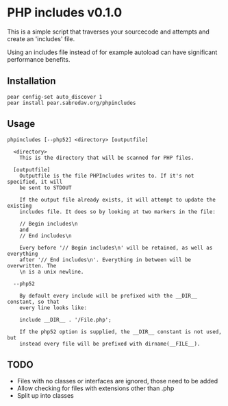 PHP includes v0.1.0
===================

This is a simple script that traverses your sourcecode and attempts and create
an 'includes' file.

Using an includes file instead of for example autoload can have significant
performance benefits.

Installation
------------

```
pear config-set auto_discover 1
pear install pear.sabredav.org/phpincludes
```

Usage
-----

    phpincludes [--php52] <directory> [outputfile]

      <directory> 
        This is the directory that will be scanned for PHP files. 

      [outputfile]
        Outputfile is the file PHPIncludes writes to. If it's not specified, it will
        be sent to STDOUT

        If the output file already exists, it will attempt to update the existing
        includes file. It does so by looking at two markers in the file:

        // Begin includes\n
        and
        // End includes\n

        Every before '// Begin includes\n' will be retained, as well as everything
        after '// End includes\n'. Everything in between will be overwritten. The
        \n is a unix newline.

      --php52 

        By default every include will be prefixed with the __DIR__ constant, so that
        every line looks like:

        include __DIR__ . '/File.php';

        If the php52 option is supplied, the __DIR__ constant is not used, but
        instead every file will be prefixed with dirname(__FILE__).

TODO
----

- Files with no classes or interfaces are ignored, those need to be added
- Allow checking for files with extensions other than .php
- Split up into classes


